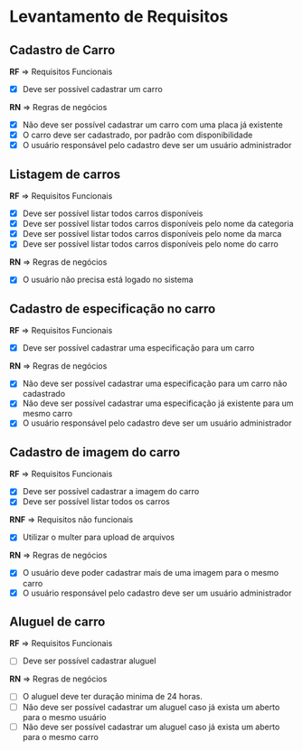 # Levantamento de Requisitos

## Cadastro de Carro

**RF** => Requisitos Funcionais

- [x] Deve ser possível cadastrar um carro

**RN** => Regras de negócios

- [x] Não deve ser possível cadastrar um carro com uma placa já existente
- [x] O carro deve ser cadastrado, por padrão com disponibilidade
- [x] O usuário responsável pelo cadastro deve ser um usuário administrador

## Listagem de carros

**RF** => Requisitos Funcionais

- [x] Deve ser possível listar todos carros disponíveis
- [x] Deve ser possível listar todos carros disponíveis pelo nome da categoria
- [x] Deve ser possível listar todos carros disponíveis pelo nome da marca
- [x] Deve ser possível listar todos carros disponíveis pelo nome do carro

**RN** => Regras de negócios

- [x] O usuário não precisa está logado no sistema

## Cadastro de especificação no carro

**RF** => Requisitos Funcionais

- [x] Deve ser possível cadastrar uma especificação para um carro

**RN** => Regras de negócios

- [x] Não deve ser possível cadastrar uma especificação para um carro não cadastrado
- [x] Não deve ser possível cadastrar uma especificação já existente para um mesmo carro
- [x] O usuário responsável pelo cadastro deve ser um usuário administrador

## Cadastro de imagem do carro

**RF** => Requisitos Funcionais

- [x] Deve ser possível cadastrar a imagem do carro
- [x] Deve ser possível listar todos os carros

**RNF** => Requisitos não funcionais

- [x] Utilizar o multer para upload de arquivos

**RN** => Regras de negócios

- [x] O usuário deve poder cadastrar mais de uma imagem para o mesmo carro
- [x] O usuário responsável pelo cadastro deve ser um usuário administrador

## Aluguel de carro

**RF** => Requisitos Funcionais

- [ ] Deve ser possível cadastrar aluguel

**RN** => Regras de negócios

- [ ] O aluguel deve ter duração minima de 24 horas.
- [ ] Não deve ser possível cadastrar um aluguel caso já exista um aberto para o mesmo usuário
- [ ] Não deve ser possível cadastrar um aluguel caso já exista um aberto para o mesmo carro
